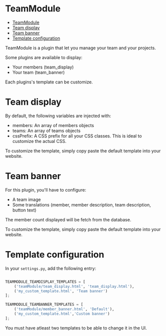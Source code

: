 # TeamModule

- [TeamModule](#teammodule)
- [Team display](#team-display)
- [Team banner](#team-banner)
- [Template configuration](#template-configuration)

TeamModule is a plugin that let you manage your team and your projects.

Some plugins are available to display:

- Your members (team_display)
- Your team (team_banner)

Each plugins's template can be customize.

# Team display

By default, the following variables are injected with:

- members: An array of members objects
- teams: An array of teams objects
- cssPrefix: A CSS prefix for all your CSS classes. This is ideal to customize the actual CSS.

To customize the template, simply copy paste the default template into your website.

# Team banner

For this plugin, you'll have to configure:

- A team image
- Some translations (member, member description, team description, button text)

The member count displayed will be fetch from the database.

To customize the template, simply copy paste the default template into your website.

# Template configuration

In your `settings.py`, add the following entry:

```python

TEAMMODULE_TEAMDISPLAY_TEMPLATES = [
    ('teamModule/team_display.html', 'team_display.html'),
    ('my_custom_template.html', 'Team banner')
];

TEAMMODULE_TEAMBANNER_TEMPLATES = [
    ('teamModule/member_banner.html', 'Default'),
    ('my_custom_template.html','Custom banner')
];
```

You must have atleast two templates to be able to change it in the UI.